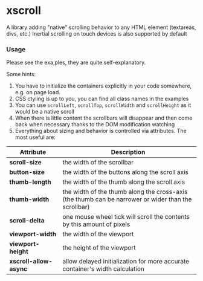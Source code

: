 # xscroll
A library adding "native" scrolling behavior to any HTML element (textareas, divs, etc.)
Inertial scrolling on touch devices is also supported by default

### Usage

Please see the exa,ples, they are quite self-explanatory.

Some hints:

1. You have to initialize the containers explicitly in your code somewhere, e.g. on page load.
2. CSS ctyling is up to you, you can find all class names in the examples
3. You can use `scrollLeft`, `scrollTop`, `scrollWidth` and `scrollHeight` as it would be a native scroll
4. When there is little content the scrollbars will disappear and then come back when necessary thanks to the DOM modification watching
5. Everything about sizing and behavior is controlled via attributes. The most useful are:

|  Attribute              |  Description                                       |
|-------------------------|----------------------------------------------------|
| __scroll-size__         |  the width of the scrollbar                        |
| __button-size__         |  the width of the buttons along the scroll axis    |
| __thumb-length__        |  the width of the thumb along the scroll axis      |
| __thumb-width__         |  the width of the thumb along the cross-axis<br>(the thumb can be narrower or wider than the scrollbar) |
| __scroll-delta__        |  one mouse wheel tick will scroll the contents by this amount of pixels |
| __viewport-width__      |  the width of the viewport                             |
| __viewport-height__     |  the height of the viewport                            |
| __xscroll-allow-async__ |  allow delayed initialization for more accurate container's width calculation |
